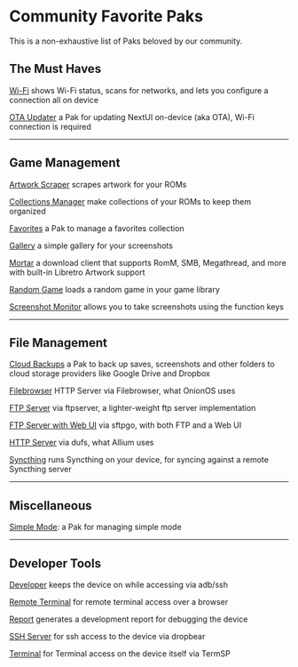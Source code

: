 # Community Favorite Paks

This is a non-exhaustive list of Paks beloved by our community.

## The Must Haves

[Wi-Fi](https://github.com/josegonzalez/trimui-brick-wifi-pak) shows Wi-Fi status, scans for networks, and lets you
configure a connection all on device

[OTA Updater](https://github.com/LanderN/nextui-updater-pak) a Pak for updating NextUI on-device (aka OTA), Wi-Fi
connection is required

---

## Game Management

[Artwork Scraper](https://github.com/josegonzalez/minui-artwork-scraper-pak) scrapes artwork for your ROMs

[Collections Manager](https://github.com/jiserra/Collection-Manager.pak) make collections of your ROMs to keep them
organized

[Favorites](https://github.com/ben16w/minui-favorites) a Pak to manage a favorites collection

[Gallery](https://github.com/josegonzalez/minui-gallery-pak) a simple gallery for your screenshots

[Mortar](https://github.com/UncleJunVIP/Mortar.pak) a download client that supports RomM, SMB, Megathread, and more with built-in Libretro Artwork support

[Random Game](https://github.com/josegonzalez/minui-random-game-pak) loads a random game in your game library

[Screenshot Monitor](https://github.com/josegonzalez/trimui-brick-screenshot-monitor-pak) allows you to take screenshots
using the function keys

---

## File Management

[Cloud Backups](https://github.com/ben16w/minui-cloud-backups) a Pak to back up saves, screenshots
and other folders to cloud storage providers like Google Drive and Dropbox

[Filebrowser](https://github.com/josegonzalez/trimui-brick-filebrowser-pak) HTTP Server via Filebrowser, what OnionOS
uses

[FTP Server](https://github.com/josegonzalez/minui-ftpserver-pak) via ftpserver, a lighter-weight ftp server
implementation

[FTP Server with Web UI](https://github.com/josegonzalez/trimui-brick-sftpgo-server-pak) via sftpgo, with both FTP and
a Web UI

[HTTP Server](https://github.com/josegonzalez/trimui-brick-dufs-server-pak) via dufs, what Allium uses

[Syncthing](https://github.com/josegonzalez/trimui-brick-syncthing-pak) runs Syncthing on your device, for syncing
against a remote Syncthing server

---

## Miscellaneous

[Simple Mode](https://github.com/josegonzalez/minui-simple-mode-pak/): a Pak for managing simple mode

---

## Developer Tools

[Developer](https://github.com/josegonzalez/minui-developer-pak) keeps the device on while accessing via adb/ssh

[Remote Terminal](https://github.com/josegonzalez/trimui-brick-remote-terminal-pak) for remote terminal access over a
browser

[Report](https://github.com/josegonzalez/minui-report-pak) generates a development report for debugging the device

[SSH Server](https://github.com/josegonzalez/trimui-brick-dropbear-server-pak) for ssh access to the device via dropbear

[Terminal](https://github.com/josegonzalez/trimui-brick-terminal-pak) for Terminal access on the device itself via
TermSP
